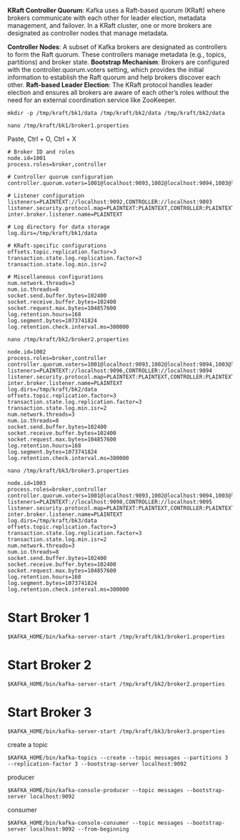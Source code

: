 **KRaft Controller Quorum**: Kafka uses a Raft-based quorum (KRaft) where brokers communicate with each other for leader election, metadata management, and failover. In a KRaft cluster, one or more brokers are designated as controller nodes that manage metadata.

**Controller Nodes**: A subset of Kafka brokers are designated as controllers to form the Raft quorum. These controllers manage metadata (e.g., topics, partitions) and broker state.
**Bootstrap Mechanism**: Brokers are configured with the controller.quorum.voters setting, which provides the initial information to establish the Raft quorum and help brokers discover each other.
**Raft-based Leader Election**: The KRaft protocol handles leader election and ensures all brokers are aware of each other’s roles without the need for an external coordination service like ZooKeeper.


```
mkdir -p /tmp/kraft/bk1/data /tmp/kraft/bk2/data /tmp/kraft/bk2/data 
```

```
nano /tmp/kraft/bk1/broker1.properties
```

Paste, Ctrl + O, Ctrl + X 

```
# Broker ID and roles
node.id=1001
process.roles=broker,controller

# Controller quorum configuration
controller.quorum.voters=1001@localhost:9093,1002@localhost:9094,1003@localhost:9095

# Listener configuration
listeners=PLAINTEXT://localhost:9092,CONTROLLER://localhost:9093
listener.security.protocol.map=PLAINTEXT:PLAINTEXT,CONTROLLER:PLAINTEXT
inter.broker.listener.name=PLAINTEXT

# Log directory for data storage
log.dirs=/tmp/kraft/bk1/data

# KRaft-specific configurations
offsets.topic.replication.factor=3
transaction.state.log.replication.factor=3
transaction.state.log.min.isr=2

# Miscellaneous configurations
num.network.threads=3
num.io.threads=8
socket.send.buffer.bytes=102400
socket.receive.buffer.bytes=102400
socket.request.max.bytes=104857600
log.retention.hours=168
log.segment.bytes=1073741824
log.retention.check.interval.ms=300000
```


```
nano /tmp/kraft/bk2/broker2.properties
```

```
node.id=1002
process.roles=broker,controller
controller.quorum.voters=1001@localhost:9093,1002@localhost:9094,1003@localhost:9095
listeners=PLAINTEXT://localhost:9096,CONTROLLER://localhost:9094
listener.security.protocol.map=PLAINTEXT:PLAINTEXT,CONTROLLER:PLAINTEXT
inter.broker.listener.name=PLAINTEXT
log.dirs=/tmp/kraft/bk2/data
offsets.topic.replication.factor=3
transaction.state.log.replication.factor=3
transaction.state.log.min.isr=2
num.network.threads=3
num.io.threads=8
socket.send.buffer.bytes=102400
socket.receive.buffer.bytes=102400
socket.request.max.bytes=104857600
log.retention.hours=168
log.segment.bytes=1073741824
log.retention.check.interval.ms=300000
```


```
nano /tmp/kraft/bk3/broker3.properties
```

```
node.id=1003
process.roles=broker,controller
controller.quorum.voters=1001@localhost:9093,1002@localhost:9094,1003@localhost:9095
listeners=PLAINTEXT://localhost:9098,CONTROLLER://localhost:9095
listener.security.protocol.map=PLAINTEXT:PLAINTEXT,CONTROLLER:PLAINTEXT
inter.broker.listener.name=PLAINTEXT
log.dirs=/tmp/kraft/bk3/data
offsets.topic.replication.factor=3
transaction.state.log.replication.factor=3
transaction.state.log.min.isr=2
num.network.threads=3
num.io.threads=8
socket.send.buffer.bytes=102400
socket.receive.buffer.bytes=102400
socket.request.max.bytes=104857600
log.retention.hours=168
log.segment.bytes=1073741824
log.retention.check.interval.ms=300000
```

# Start Broker 1
```
$KAFKA_HOME/bin/kafka-server-start /tmp/kraft/bk1/broker1.properties
```

# Start Broker 2
```
$KAFKA_HOME/bin/kafka-server-start /tmp/kraft/bk2/broker2.properties
```

# Start Broker 3
```
$KAFKA_HOME/bin/kafka-server-start /tmp/kraft/bk3/broker3.properties
```

create a topic

```
$KAFKA_HOME/bin/kafka-topics --create --topic messages --partitions 3 --replication-factor 3 --bootstrap-server localhost:9092
```

producer

```
$KAFKA_HOME/bin/kafka-console-producer --topic messages --bootstrap-server localhost:9092

```

consumer

```
$KAFKA_HOME/bin/kafka-console-consumer --topic messages --bootstrap-server localhost:9092 --from-beginning

```

